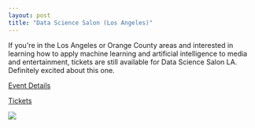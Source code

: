 ```yaml
---
layout: post
title: "Data Science Salon (Los Angeles)"
---
```


If you're in the Los Angeles or Orange County areas and interested in learning how to apply machine learning and artificial intelligence to media and entertainment, tickets are still available for Data Science Salon LA. Definitely excited about this one.

[Event Details](https://datascience.salon/)

[Tickets](https://lnkd.in/ghZj9he)

![](https://d1marr3m5x4iac.cloudfront.net/images/large/I0-001/040/462/871-3.png_/data-science-salon-austin-71.png)
